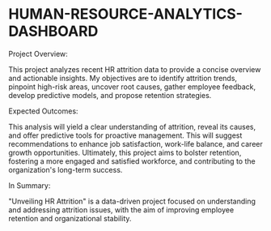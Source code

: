 # HUMAN-RESOURCE-ANALYTICS-DASHBOARD
Project Overview:

This project analyzes recent HR attrition data to provide a concise overview and actionable insights. My objectives are to identify attrition trends, pinpoint high-risk areas, uncover root causes, gather employee feedback, develop predictive models, and propose retention strategies.

Expected Outcomes:

This analysis will yield a clear understanding of attrition, reveal its causes, and offer predictive tools for proactive management. This will suggest recommendations to enhance job satisfaction, work-life balance, and career growth opportunities. Ultimately, this project aims to bolster retention, fostering a more engaged and satisfied workforce, and contributing to the organization's long-term success.

In Summary:

"Unveiling HR Attrition" is a data-driven project focused on understanding and addressing attrition issues, with the aim of improving employee retention and organizational stability.
